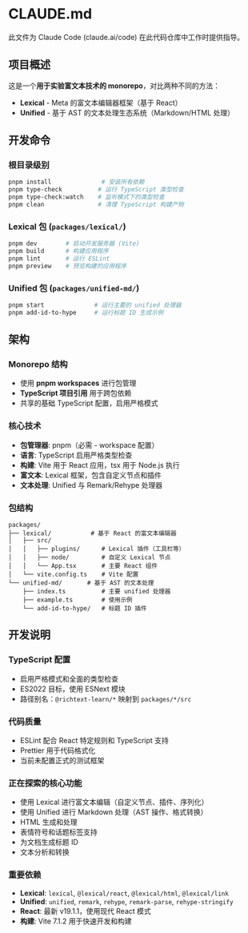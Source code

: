 # CLAUDE.md

此文件为 Claude Code (claude.ai/code) 在此代码仓库中工作时提供指导。

## 项目概述

这是一个**用于实验富文本技术的 monorepo**，对比两种不同的方法：
- **Lexical** - Meta 的富文本编辑器框架（基于 React）
- **Unified** - 基于 AST 的文本处理生态系统（Markdown/HTML 处理）

## 开发命令

### 根目录级别
```bash
pnpm install              # 安装所有依赖
pnpm type-check          # 运行 TypeScript 类型检查
pnpm type-check:watch    # 监听模式下的类型检查
pnpm clean               # 清理 TypeScript 构建产物
```

### Lexical 包 (`packages/lexical/`)
```bash
pnpm dev        # 启动开发服务器 (Vite)
pnpm build      # 构建应用程序
pnpm lint       # 运行 ESLint
pnpm preview    # 预览构建的应用程序
```

### Unified 包 (`packages/unified-md/`)
```bash
pnpm start              # 运行主要的 unified 处理器
pnpm add-id-to-hype     # 运行标题 ID 生成示例
```

## 架构

### Monorepo 结构
- 使用 **pnpm workspaces** 进行包管理
- **TypeScript 项目引用** 用于跨包依赖
- 共享的基础 TypeScript 配置，启用严格模式

### 核心技术
- **包管理器**: pnpm（必需 - workspace 配置）
- **语言**: TypeScript 启用严格类型检查
- **构建**: Vite 用于 React 应用，tsx 用于 Node.js 执行
- **富文本**: Lexical 框架，包含自定义节点和插件
- **文本处理**: Unified 与 Remark/Rehype 处理器

### 包结构
```
packages/
├── lexical/           # 基于 React 的富文本编辑器
│   ├── src/
│   │   ├── plugins/      # Lexical 插件（工具栏等）
│   │   ├── node/         # 自定义 Lexical 节点
│   │   └── App.tsx       # 主要 React 组件
│   └── vite.config.ts    # Vite 配置
└── unified-md/       # 基于 AST 的文本处理
    ├── index.ts          # 主要 unified 处理器
    ├── example.ts        # 使用示例
    └── add-id-to-hype/   # 标题 ID 插件
```

## 开发说明

### TypeScript 配置
- 启用严格模式和全面的类型检查
- ES2022 目标，使用 ESNext 模块
- 路径别名：`@richtext-learn/*` 映射到 `packages/*/src`

### 代码质量
- ESLint 配合 React 特定规则和 TypeScript 支持
- Prettier 用于代码格式化
- 当前未配置正式的测试框架

### 正在探索的核心功能
- 使用 Lexical 进行富文本编辑（自定义节点、插件、序列化）
- 使用 Unified 进行 Markdown 处理（AST 操作、格式转换）
- HTML 生成和处理
- 表情符号和话题标签支持
- 为文档生成标题 ID
- 文本分析和转换

### 重要依赖
- **Lexical**: `lexical`, `@lexical/react`, `@lexical/html`, `@lexical/link`
- **Unified**: `unified`, `remark`, `rehype`, `remark-parse`, `rehype-stringify`
- **React**: 最新 v19.1.1，使用现代 React 模式
- **构建**: Vite 7.1.2 用于快速开发和构建